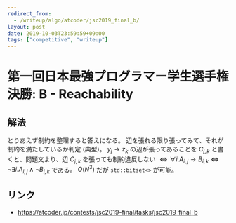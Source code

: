 ```yaml
---
redirect_from:
  - /writeup/algo/atcoder/jsc2019_final_b/
layout: post
date: 2019-10-03T23:59:59+09:00
tags: ["competitive", "writeup"]
---
```


# 第一回日本最強プログラマー学生選手権決勝: B - Reachability

## 解法

とりあえず制約を整理すると答えになる。
辺を張れる限り張ってみて、それが制約を満たしているか判定 (典型)。
$y_j \to z_k$ の辺が張ってあることを $C _ {j, k}$ と書くと、問題文より、辺 $C _ {j, k}$ を張っても制約違反しない $\iff \forall i. A _ {i, j} \to B _ {i, k} \iff \lnot \exists i. A _ {i, j} \wedge \lnot B _ {i, k}$ である。
$O(N^3)$ だが `std::bitset<>` が可能。

## リンク

-   <https://atcoder.jp/contests/jsc2019-final/tasks/jsc2019_final_b>
